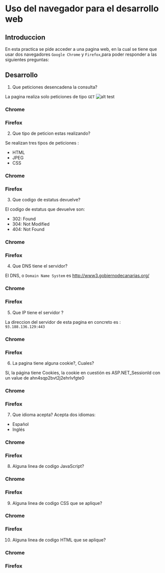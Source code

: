 # Uso del navegador para el desarrollo web

## Introduccion

En esta practica se pide acceder a una pagina web, en la cual se tiene que usar dos navegadores `Google Chrome` y `Firefox`,para poder responder a las siguientes preguntas: 

## Desarrollo

1. Que peticiones desencadena la consulta?

La pagina realiza solo peticiones de tipo `GET`
![alt test](https://github.com/Yeixon98/UYA-Grupo_8/blob/master/Pr%C3%A1cticas/Uso%20del%20navegador%20para%20el%20desarrollo%20web/Imagenes/google.PNG)
### Chrome
### Firefox

2. Que tipo de peticion estas realizando?

Se realizan tres tipos de peticiones : 
* HTML
* JPEG
* CSS

### Chrome
### Firefox
3. Que codigo de estatus devuelve?

El codigo de estatus que devuelve son:
* 302: Found
* 304: Not Modified
* 404: Not Found

### Chrome
### Firefox

4. Que DNS tiene el servidor?

El DNS, o `Domain Name System` es http://www3.gobiernodecanarias.org/

### Chrome
### Firefox

5. Que IP tiene el servidor ?

La direccion del servidor de esta pagina en concreto es : `93.188.136.129:443`

### Chrome
### Firefox

6. La pagina tiene alguna cookie?, Cuales?

Sí, la página tiene Cookies, la cookie en cuestión es ASP.NET_SessionId con un value de ahn4sqp2bvt2j2ehrlvfgte0

### Chrome
### Firefox

7. Que idioma acepta?
Acepta dos idiomas:
* Español
* Inglés

### Chrome
### Firefox

8. Alguna linea de codigo JavaScript?


### Chrome
### Firefox

9. Alguna linea de codigo CSS que se aplique?


### Chrome
### Firefox

10. Alguna linea de codigo HTML que se aplique? 


### Chrome
### Firefox
